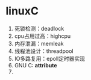 # linuxC

1. 死锁检测：deadlock
2. cpu占用过高：highcpu
3. 内存泄漏：memleak
4. 线程池设计：threadpool
5. IO多路复用：epoll定时器实现
6. GNU C: __attribute__
7. 
